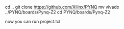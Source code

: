 cd ..
git clone https://github.com/Xilinx/PYNQ
mv vivado ../PYNQ/boards/Pynq-Z2
cd PYNQ/boards/Pynq-Z2

now you can run project.tcl
